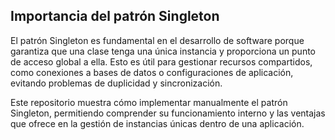 ## Importancia del patrón Singleton

El patrón Singleton es fundamental en el desarrollo de software porque garantiza que una clase tenga una única instancia y proporciona un punto de acceso global a ella. Esto es útil para gestionar recursos compartidos, como conexiones a bases de datos o configuraciones de aplicación, evitando problemas de duplicidad y sincronización.

Este repositorio muestra cómo implementar manualmente el patrón Singleton, permitiendo comprender su funcionamiento interno y las ventajas que ofrece en la gestión de instancias únicas dentro de una aplicación.
